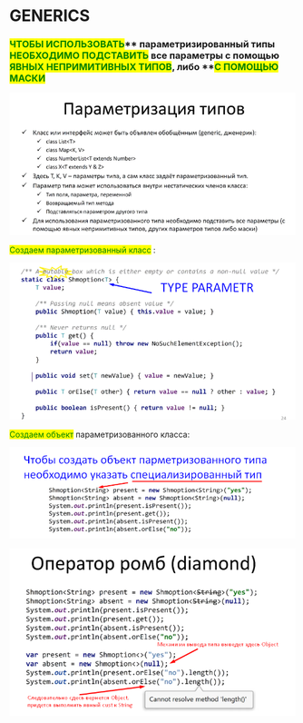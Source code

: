 # GENERICS

### <mark style="color:green;">**ЧТОБЫ ИСПОЛЬЗОВАТЬ**</mark>** параметризированный типы **<mark style="color:green;">**НЕОБХОДИМО ПОДСТАВИТЬ**</mark>** все параметры с помощью **<mark style="color:green;">**ЯВНЫХ НЕПРИМИТИВНЫХ ТИПОВ**</mark>**, либо **<mark style="color:green;">**С ПОМОЩЬЮ МАСКИ**</mark>

![](<../.gitbook/assets/image (414).png>)

<mark style="color:green;">Создаем параметризованный класс</mark> :

![](<../.gitbook/assets/image (15).png>)

<mark style="color:green;">Создаем объект</mark> параметризованного класса:

![](<../.gitbook/assets/image (443).png>)

![](<../.gitbook/assets/image (282).png>)
